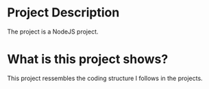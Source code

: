 # Project Description 
The project is a NodeJS project.

# What is this project shows?
This project ressembles the coding structure I follows in the projects. 

